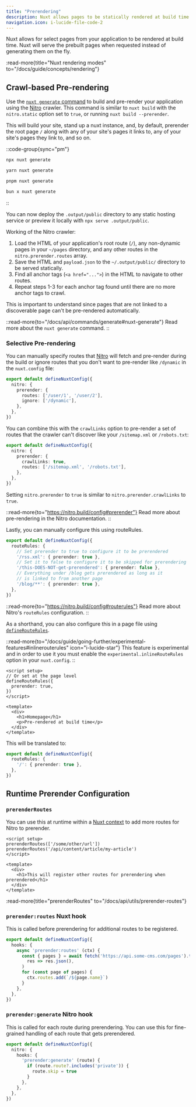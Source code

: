 ```yaml
---
title: "Prerendering"
description: Nuxt allows pages to be statically rendered at build time to improve certain performance or SEO metrics
navigation.icon: i-lucide-file-code-2
---
```


Nuxt allows for select pages from your application to be rendered at build time. Nuxt will serve the prebuilt pages when requested instead of generating them on the fly.

:read-more{title="Nuxt rendering modes" to="/docs/guide/concepts/rendering"}

## Crawl-based Pre-rendering

Use the [`nuxt generate` command](/docs/3.x/api/commands/generate) to build and pre-render your application using the [Nitro](/docs/3.x/guide/concepts/server-engine) crawler. This command is similar to `nuxt build` with the `nitro.static` option set to `true`, or running `nuxt build --prerender`.

This will build your site, stand up a nuxt instance, and, by default, prerender the root page `/` along with any of your site's pages it links to, any of your site's pages they link to, and so on.

::code-group{sync="pm"}

```bash [npm]
npx nuxt generate
```

```bash [yarn]
yarn nuxt generate
```

```bash [pnpm]
pnpm nuxt generate
```

```bash [bun]
bun x nuxt generate
```

::

You can now deploy the `.output/public` directory to any static hosting service or preview it locally with `npx serve .output/public`.

Working of the Nitro crawler:

1. Load the HTML of your application's root route (`/`), any non-dynamic pages in your `~/pages` directory, and any other routes in the `nitro.prerender.routes` array.
2. Save the HTML and `payload.json` to the `~/.output/public/` directory to be served statically.
3. Find all anchor tags (`<a href="...">`) in the HTML to navigate to other routes.
4. Repeat steps 1-3 for each anchor tag found until there are no more anchor tags to crawl.

This is important to understand since pages that are not linked to a discoverable page can't be pre-rendered automatically.

::read-more{to="/docs/api/commands/generate#nuxt-generate"}
Read more about the `nuxt generate` command.
::

### Selective Pre-rendering

You can manually specify routes that [Nitro](/docs/3.x/guide/concepts/server-engine) will fetch and pre-render during the build or ignore routes that you don't want to pre-render like `/dynamic` in the `nuxt.config` file:

```ts twoslash [nuxt.config.ts]
export default defineNuxtConfig({
  nitro: {
    prerender: {
      routes: ['/user/1', '/user/2'],
      ignore: ['/dynamic'],
    },
  },
})
```

You can combine this with the `crawlLinks` option to pre-render a set of routes that the crawler can't discover like your `/sitemap.xml` or `/robots.txt`:

```ts twoslash [nuxt.config.ts]
export default defineNuxtConfig({
  nitro: {
    prerender: {
      crawlLinks: true,
      routes: ['/sitemap.xml', '/robots.txt'],
    },
  },
})
```

Setting `nitro.prerender` to `true` is similar to `nitro.prerender.crawlLinks` to `true`.

::read-more{to="https://nitro.build/config#prerender"}
Read more about pre-rendering in the Nitro documentation.
::

Lastly, you can manually configure this using routeRules.

```ts twoslash [nuxt.config.ts]
export default defineNuxtConfig({
  routeRules: {
    // Set prerender to true to configure it to be prerendered
    '/rss.xml': { prerender: true },
    // Set it to false to configure it to be skipped for prerendering
    '/this-DOES-NOT-get-prerendered': { prerender: false },
    // Everything under /blog gets prerendered as long as it
    // is linked to from another page
    '/blog/**': { prerender: true },
  },
})
```

::read-more{to="https://nitro.build/config#routerules"}
Read more about Nitro's `routeRules` configuration.
::

As a shorthand, you can also configure this in a page file using [`defineRouteRules`](/docs/3.x/api/utils/define-route-rules).

::read-more{to="/docs/guide/going-further/experimental-features#inlinerouterules" icon="i-lucide-star"}
This feature is experimental and in order to use it you must enable the `experimental.inlineRouteRules` option in your `nuxt.config`.
::

```vue [pages/index.vue]
<script setup>
// Or set at the page level
defineRouteRules({
  prerender: true,
})
</script>

<template>
  <div>
    <h1>Homepage</h1>
    <p>Pre-rendered at build time</p>
  </div>
</template>
```

This will be translated to:

```ts [nuxt.config.ts]
export default defineNuxtConfig({
  routeRules: {
    '/': { prerender: true },
  },
})
```

## Runtime Prerender Configuration

### `prerenderRoutes`

You can use this at runtime within a [Nuxt context](/docs/3.x/guide/going-further/nuxt-app#the-nuxt-context) to add more routes for Nitro to prerender.

```vue [pages/index.vue]
<script setup>
prerenderRoutes(['/some/other/url'])
prerenderRoutes('/api/content/article/my-article')
</script>

<template>
  <div>
    <h1>This will register other routes for prerendering when prerendered</h1>
  </div>
</template>
```

:read-more{title="prerenderRoutes" to="/docs/api/utils/prerender-routes"}

### `prerender:routes` Nuxt hook

This is called before prerendering for additional routes to be registered.

```ts [nuxt.config.ts]
export default defineNuxtConfig({
  hooks: {
    async 'prerender:routes' (ctx) {
      const { pages } = await fetch('https://api.some-cms.com/pages').then(
        res => res.json(),
      )
      for (const page of pages) {
        ctx.routes.add(`/${page.name}`)
      }
    },
  },
})
```

### `prerender:generate` Nitro hook

This is called for each route during prerendering. You can use this for fine-grained handling of each route that gets prerendered.

```ts [nuxt.config.ts]
export default defineNuxtConfig({
  nitro: {
    hooks: {
      'prerender:generate' (route) {
        if (route.route?.includes('private')) {
          route.skip = true
        }
      },
    },
  },
})
```
